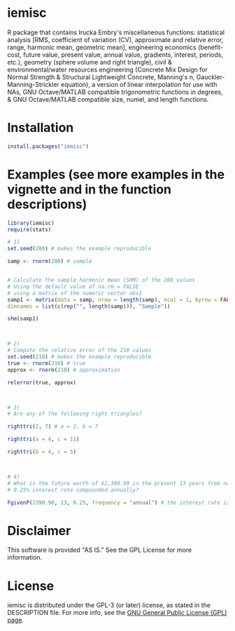 # iemisc

R package that contains Irucka Embry's miscellaneous functions: statistical analysis [RMS, coefficient of variation (CV), approximate and relative error, range, harmonic mean, geometric mean], engineering economics (benefit-cost, future value, present value, annual value, gradients, interest, periods, etc.), geometry (sphere volume and right triangle), civil &  environmental/water resources engineering (Concrete Mix Design for Normal Strength & Structural Lightweight Concrete, Manning's n, Gauckler-Manning-Strickler equation), a version of linear interpolation for use with NAs, GNU Octave/MATLAB compatible trigonometric functions in degrees, & GNU Octave/MATLAB compatible size, numel, and length functions.



# Installation

```R
install.packages("iemisc")
```



# Examples (see more examples in the vignette and in the function descriptions)

```R
library(iemisc)
require(stats)

# 1)
set.seed(200) # makes the example reproducible

samp <- rnorm(200) # sample


# Calculate the sample harmonic mean (SHM) of the 200 values
# Using the default value of na.rm = FALSE
# using a matrix of the numeric vector obs1
samp1 <- matrix(data = samp, nrow = length(samp), ncol = 1, byrow = FALSE,
dimnames = list(c(rep("", length(samp))), "Sample"))

shm(samp1)



# 2)
# Compute the relative error of the 210 values
set.seed(210) # makes the example reproducible
true <- rnorm(210) # true
approx <- rnorm(210) # approximation

relerror(true, approx)



# 3)
# Are any of the following right triangles?

righttri(2, 7) # a = 2, b = 7

righttri(a = 4, c = 11)

righttri(b = 4, c = 5)



# 4)
# What is the future worth of $2,390.90 in the present 13 years from now with a
# 0.25% interest rate compounded annually?

FgivenP(2390.90, 13, 0.25, frequency = "annual") # the interest rate is 0.25%
```


# Disclaimer

This software is provided "AS IS." See the GPL License for more information.


# License

iemisc is distributed under the GPL-3 (or later) license, as stated in the DESCRIPTION file. For more info, see the [GNU General Public License (GPL) page](https://gnu.org/licenses/gpl.html).
